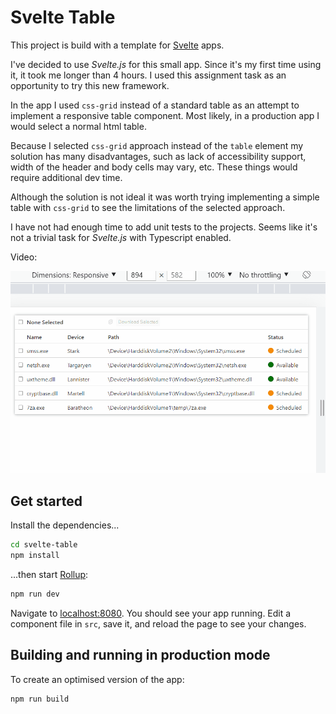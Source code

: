 # Svelte Table

This project is build with a template for [Svelte](https://svelte.dev) apps.

I've decided to use _Svelte.js_ for this small app. Since it's my first time using it, it took me longer than 4 hours. I used this assignment task as an opportunity to try this new framework.

In the app I used `css-grid` instead of a standard table as an attempt to implement a responsive table component. Most likely, in a production app I would select a normal html table.

Because I selected `css-grid` approach instead of the `table` element my solution has many disadvantages, such as lack of accessibility support, width of the header and body cells may vary, etc. These things would require additional dev time.

Although the solution is not ideal it was worth trying implementing a simple table with `css-grid` to see the limitations of the selected approach.

I have not had enough time to add unit tests to the projects. Seems like it's not a trivial task for _Svelte.js_ with Typescript enabled.

Video:

![example](https://github.com/sergey-zhidkov/svelte-table/blob/main/animation.gif)

## Get started

Install the dependencies...

```bash
cd svelte-table
npm install
```

...then start [Rollup](https://rollupjs.org):

```bash
npm run dev
```

Navigate to [localhost:8080](http://localhost:8080). You should see your app running. Edit a component file in `src`, save it, and reload the page to see your changes.

## Building and running in production mode

To create an optimised version of the app:

```bash
npm run build
```
